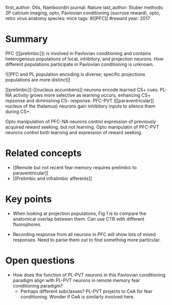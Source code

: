 first_author: Otis, Namboordiri
journal: Nature
last_author: Stuber
methods: 2P calcium imaging, opto, Pavlovian conditioning (sucrose reward), opto, retro virus anatomy
species: mice
tags: #[[PFC]]  #reward
year: 2017

# Summary
PFC ([[prelimbic]]) is involved in Pavlovian conditioning and contains heterogenous populations of local, inhibitory, and projection neurons. How different populations participate in Pavlovian conditioning is unknown.

![[PFC and PL population encoding is diverse; specific projections populations are more distinct]]

[[prelimbic]]-[[nucleus accumbens]] neurons encode learned CS+ cues. PL-NA activity grows more selective as learning occurs, enhancing CS+ repsonse and diminishing CS- response.
PFC-PVT ([[paraventricular]] nucleus of the thalamus) neurons gain inhibitory inputs to silence them during CS+.

Opto manipulation of PFC-NA neurons control expression of previously acquired reward seeking, but not learning.
Opto manipulatin of PFC-PVT neurons control both learning and expression of reward seeking.

# Related concepts
* [[Remote but not recent fear memory requires prelimbic to paraventricular]]
* [[Prelimbic and infralimbic afferents]]

# Key points
* When looking at projection populations, Fig 1 is to compare the anatomical overlap between them. Can use CTB with different fluorophores.

* Recording response from all neurons in PFC will show lots of mixed responses. Need to parse them out to find something more particular.

# Open questions
* How does the function of PL-PVT neurons in this Pavlovian conditioning paradigm align with PL-PVT neurons in remote memory fear conditioning paradigm?
	* Perhaps different subclasses? PL-PVT projects to CeA for fear conditioning. Wonder if CeA is similarly involved here.